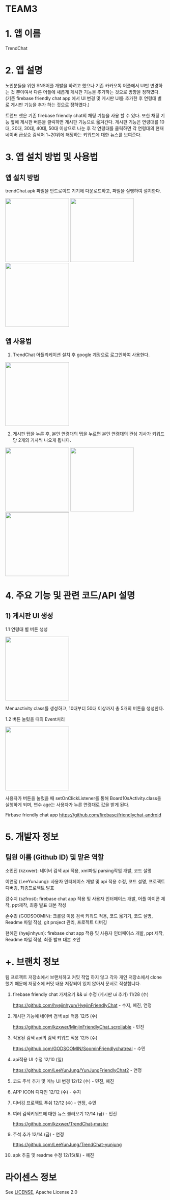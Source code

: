 # TEAM3
# 1. 앱 이름

TrendChat

# 2. 앱 설명

노인분들을 위한 SNS어플 개발을 하려고 했으나 기존 카카오톡 어플에서 UI만 변경하는 것 뿐이여서 다른 어플에 새롭게 게시판 기능을 추가하는 것으로 방향을 정하였다. (기존 firebase friendly chat app 에서 UI 변경 및 게시판 UI를 추가한 후 연령대 별로 게시판 기능을 추가 하는 것으로 정하였다.)

트랜드 챗은 기존 firebase friendly chat의 채팅 기능을 사용 할 수 있다. 또한 채팅 기능 옆에 게시판 버튼을 클릭하면 게시판 기능으로 옮겨간다. 게시판 기능은 연령대를 10대, 20대, 30대, 40대, 50대 이상으로 나눈 후 각 연령대를 클릭하면 각 연령대의 현재 네이버 급상승 검색어 1~20위에 해당하는 키워드에 대한 뉴스를 보여준다. 

# 3. 앱 설치 방법 및 사용법

## 앱 설치 방법

trendChat.apk 파일을 안드로이드 기기에 다운로드하고, 파일을 실행하여 설치한다.
<div>
   <img width = "200" src="https://user-images.githubusercontent.com/43198806/50041112-da58f900-0092-11e9-8d7e-b244aeb46a70.png">
   <img width = "200" src="https://user-images.githubusercontent.com/43198806/50041134-328ffb00-0093-11e9-9c47-f6b3c24953ab.png">
   <img width="200" src="https://user-images.githubusercontent.com/43198806/50041136-43407100-0093-11e9-8b34-17089fe8c24c.png">
   </div>

## 앱 사용법
1. TrendChat 어플리케이션 설치 후 google 계정으로 로그인하여 사용한다.

<img width="200" src="https://user-images.githubusercontent.com/43198806/50042992-f61ec800-00af-11e9-91b6-65fc28f54049.png"></img>

2. 게시판 탭을 누른 후, 본인 연령대의 탭을 누르면 본인 연령대의 관심 기사가 키워드 당 2개의 기사씩 나오게 됩니다.
<div>
   <img width = "200" src="https://user-images.githubusercontent.com/43198806/50042998-0d5db580-00b0-11e9-8c09-38b3cc0f860a.png">
   <img width = "200" src="https://user-images.githubusercontent.com/43198806/50043001-1cdcfe80-00b0-11e9-9712-980d7e8ca136.png">
   <img width="200" src="https://user-images.githubusercontent.com/43198806/50043008-30886500-00b0-11e9-8e26-84c5f0a15931.png">
   </div>

# 4. 주요 기능 및 관련 코드/API 설명 

## 1) 게시판 UI 생성

1.1 연령대 별 버튼 생성

<img width="200" src="https://user-images.githubusercontent.com/43198806/50043510-c45e2f00-00b8-11e9-86cd-eea1286654a3.PNG"></img>

Menuactivity class를 생성하고, 10대부터 50대 이상까지 총 5개의 버튼을 생성한다.

1.2 버튼 눌렀을 때의 Event처리

<img width="200" src="https://user-images.githubusercontent.com/43198806/50043519-dd66e000-00b8-11e9-921a-bc5bfc880d22.PNG"></img>

사용자가 버튼을 눌렀을 때 setOnClickListener를 통해 Board10sActivity.class을 실행하게 되며, 변수 age는 사용자가 누른 연령대로 값을 받게 된다.

Firbase friendly chat app https://github.com/firebase/friendlychat-android

# 5. 개발자 정보

## 팀원 이름 (Github ID) 및 맡은 역할

소민진 (kzxwer): 네이버 검색 api 적용, xml파일 parsing작업 개발, 코드 설명

이연정 (LeeYunJung): 사용자 인터페이스 개발 및 api 적용 수정, 코드 설명, 프로젝트 디버깅, 최종프로젝트 발표

강수지 (szfrost): firebase chat app 적용 및 사용자 인터페이스 개발, 어플 아이콘 제작, ppt제작, 최종 발표 대본 작성

손수민 (GODSOOMIN): 크롤링 이용 검색 키워드 적용, 코드 옮기기, 코드 설명, Readme 파일 작성, git project 관리, 프로젝트 디버깅

현혜진 (hyejinhyun): firebase chat app 적용 및 사용자 인터페이스 개발, ppt 제작, Readme 파일 작성, 최종 발표 대본 초안

# +. 브랜치 정보
팀 프로젝트 저장소에서 브랜치하고 커밋 작업 하지 않고 각자 개인 저장소에서 clone 했기 때문에 저장소에 커밋 내용 저장되어 있지 않아서 문서로 작성합니다.

1. firebase friendly chat 가져오기 && ui 수정 (게시판 ui 추가) 11/28 (수)

   https://github.com/hyejinhyun/HyejinFriendlyChat - 수지, 혜진, 연정

2. 게시판 기능에 네이버 검색 api 적용 12/5 (수)

   https://github.com/kzxwer/MinjinFriendlyChat_scrollable - 민진

3. 적용된 검색 api의 검색 키워드 적용 12/5 (수)

   https://github.com/GODSOOMIN/SoominFriendlychatreal - 수민

4. api적용 UI 수정 12/10 (일)

   https://github.com/LeeYunJung/YunJungFriendlyChat2 - 연정 

5. 코드 주석 추가 및 메뉴 UI 변경 12/12 (수) - 민진, 혜진

6. APP ICON 디자인 12/12 (수) - 수지

7. 디버깅 프로젝트 푸쉬 12/12 (수) - 연정, 수민

8. 여러 검색키워드에 대한 뉴스 불러오기 12/14 (금) - 민진

   https://github.com/kzxwer/TrendChat-master

9. 주석 추가 12/14 (금) - 연정

   https://github.com/LeeYunJung/TrendChat-yunjung
   
10. apk 추출 및 readme 수정 12/15(토) - 혜진




# 라이센스 정보
See [LICENSE](https://github.com/GODSOOMIN/TEAM3/blob/master/LICENSE), Apache License 2.0
